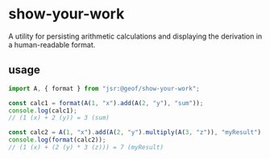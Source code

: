 # show-your-work

A utility for persisting arithmetic calculations and displaying the derivation
in a human-readable format.

## usage

```js
import A, { format } from "jsr:@geof/show-your-work";

const calc1 = format(A(1, "x").add(A(2, "y"), "sum"));
console.log(calc1);
// (1 (x) + 2 (y)) = 3 (sum)

const calc2 = A(1, "x").add(A(2, "y").multiply(A(3, "z")), "myResult");
console.log(format(calc2));
// (1 (x) + (2 (y) * 3 (z))) = 7 (myResult)
```
